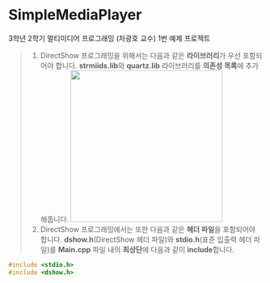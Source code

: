 # SimpleMediaPlayer
3학년 2학기 멀티미디어 프로그래밍 (차광호 교수) 1번 예제 프로젝트

> 1. DirectShow 프로그래밍을 위해서는 다음과 같은 **라이브러리**가 우선 포함되어야 합니다.
> **strmiids.lib**와 **quartz.lib** 라이브러리를 **의존성 목록**에 추가해줍니다.
	<img src="https://github.com/devetude/SimpleMediaPlayer/blob/master/SettingImages/set_project_properties.png?raw=true" style="align: center; width: 300px;">
> 2. DirectShow 프로그래밍에서는 또한 다음과 같은 **헤더 파일**을 포함되어야 합니다.
> **dshow.h**(DirectShow 헤더 파일)와 **stdio.h**(표준 입출력 헤더 파일)를 **Main.cpp** 파일 내의 **최상단**에 다음과 같이 **include**합니다.
 ```c++
 #include <stdio.h>
 #include <dshow.h>
```
